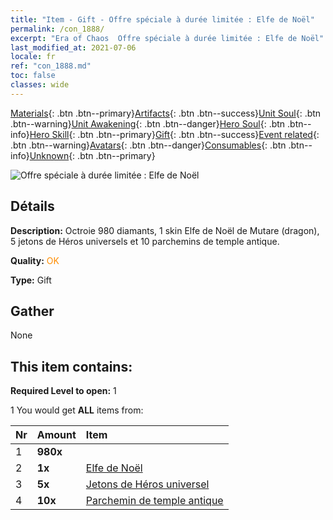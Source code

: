 ```yaml
---
title: "Item - Gift - Offre spéciale à durée limitée : Elfe de Noël"
permalink: /con_1888/
excerpt: "Era of Chaos  Offre spéciale à durée limitée : Elfe de Noël"
last_modified_at: 2021-07-06
locale: fr
ref: "con_1888.md"
toc: false
classes: wide
---
```

 [Materials](/ItemsFR/){: .btn .btn--primary}[Artifacts](/ItemsFR/Artifacts/){: .btn .btn--success}[Unit Soul](/ItemsFR/UnitSoul/){: .btn .btn--warning}[Unit Awakening](/ItemsFR/UnitAwakening/){: .btn .btn--danger}[Hero Soul](/ItemsFR/HeroSoul/){: .btn .btn--info}[Hero Skill](/ItemsFR/HeroSkill/){: .btn .btn--primary}[Gift](/ItemsFR/Gift/){: .btn .btn--success}[Event related](/ItemsFR/Events/){: .btn .btn--warning}[Avatars](/ItemsFR/Avatars/){: .btn .btn--danger}[Consumables](/ItemsFR/Consumables/){: .btn .btn--info}[Unknown](/ItemsFR/Unknown/){: .btn .btn--primary}

 ![Offre spéciale à durée limitée : Elfe de Noël](/images/t/i_907153.png)

## Détails
 **Description:** Octroie 980 diamants, 1 skin Elfe de Noël de Mutare (dragon), 5 jetons de Héros universels et 10 parchemins de temple antique.

 **Quality:** <span style="color: #FF8C00">OK</span>

 **Type:** Gift

## Gather

  None

## This item contains:

 **Required Level to open:** 1

 1 You would get **ALL** items  from:

  | Nr | Amount |     Item    |
  |:---|:-------|:------------|
  | 1 |  **980x** | <i class="fas fa-gem"/> |  | 
  | 2 |  **1x** | [Elfe de Noël](/ItemsFR/con_1074/) |  | 
  | 3 |  **5x** | [Jetons de Héros universel](/ItemsFR/her_358/) |  | 
  | 4 |  **10x** | [Parchemin de temple antique](/ItemsFR/con_697/) |  | 
